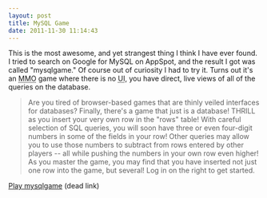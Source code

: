 ```yaml
---
layout: post
title: MySQL Game
date: 2011-11-30 11:14:43
---
```

This is the most awesome, and yet strangest thing I think I have ever found. I tried to search on Google for MySQL on AppSpot, and the result I got was called "mysqlgame." Of course out of curiosity I had to try it. Turns out it's an <abbr title="Massively Multiplayer Online">MMO</abbr> game where there is no <abbr title="User Interface">UI</abbr>, you have direct, live views of all of the queries on the database.

> Are you tired of browser-based games that are thinly veiled interfaces for databases? Finally, there's a game that just is a database!
> THRILL as you insert your very own row in the "rows" table!
> With careful selection of SQL queries, you will soon have three or even four-digit numbers in some of the fields in your row! Other queries may allow you to use those numbers to subtract from rows entered by other players -- all while pushing the numbers in your own row even higher!
> As you master the game, you may find that you have inserted not just one row into the game, but several! Log in on the right to get started.

[Play mysqlgame](http://mysqlgame.com) (dead link)
